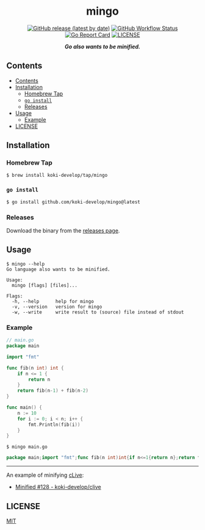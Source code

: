 <h1 align="center">mingo</h1>

<p align="center">
<a href="https://github.com/koki-develop/mingo/releases/latest"><img src="https://img.shields.io/github/v/release/koki-develop/mingo" alt="GitHub release (latest by date)"></a>
<a href="https://github.com/koki-develop/mingo/actions/workflows/ci.yml"><img src="https://img.shields.io/github/actions/workflow/status/koki-develop/mingo/ci.yml?logo=github" alt="GitHub Workflow Status"></a>
<a href="https://goreportcard.com/report/github.com/koki-develop/mingo"><img src="https://goreportcard.com/badge/github.com/koki-develop/mingo" alt="Go Report Card"></a>
<a href="./LICENSE"><img src="https://img.shields.io/github/license/koki-develop/mingo" alt="LICENSE"></a>
</p>

<p align="center">
<b><i>Go also wants to be minified.</i></b>
</p>

## Contents

- [Contents](#contents)
- [Installation](#installation)
  - [Homebrew Tap](#homebrew-tap)
  - [`go install`](#go-install)
  - [Releases](#releases)
- [Usage](#usage)
  - [Example](#example)
- [LICENSE](#license)

## Installation

### Homebrew Tap

```console
$ brew install koki-develop/tap/mingo
```

### `go install`

```console
$ go install github.com/koki-develop/mingo@latest
```

### Releases

Download the binary from the [releases page](https://github.com/koki-develop/mingo/releases/latest).

## Usage

```console
$ mingo --help
Go language also wants to be minified.

Usage:
  mingo [flags] [files]...

Flags:
  -h, --help      help for mingo
  -v, --version   version for mingo
  -w, --write     write result to (source) file instead of stdout
```

### Example

```go
// main.go
package main

import "fmt"

func fib(n int) int {
	if n <= 1 {
		return n
	}
	return fib(n-1) + fib(n-2)
}

func main() {
	n := 10
	for i := 0; i < n; i++ {
		fmt.Println(fib(i))
	}
}
```

```console
$ mingo main.go
```

```go
package main;import "fmt";func fib(n int)int{if n<=1{return n};return fib(n-1)+fib(n-2)};func main(){n:=10;for i:=0;i<n;i++{fmt.Println(fib(i))}};
```

---

An example of minifying [cLive](https://github.com/koki-develop/clive):

- [Minified #128 - koki-develop/clive](https://github.com/koki-develop/clive/pull/128)

## LICENSE

[MIT](./LICENSE)
